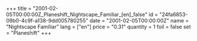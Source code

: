 +++
title = "2001-02-05T00:00:00Z_Planeshift_Nightscape_Familiar_[en]_false"
id = "24fa6853-09b0-4c9f-a138-9dd005780255"
date = "2001-02-05T00:00:00Z"
name = "Nightscape Familiar"
lang = ["en"]
price = "0.31"
quantity = 1
foil = false
set = "Planeshift"
+++
